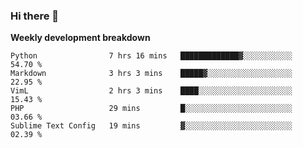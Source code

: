 ### Hi there 👋


**Weekly development breakdown**

<!--START_SECTION:waka-->
```text
Python                7 hrs 16 mins   █████████████▓░░░░░░░░░░░   54.70 % 
Markdown              3 hrs 3 mins    █████▓░░░░░░░░░░░░░░░░░░░   22.95 % 
VimL                  2 hrs 3 mins    ████░░░░░░░░░░░░░░░░░░░░░   15.43 % 
PHP                   29 mins         █░░░░░░░░░░░░░░░░░░░░░░░░   03.66 % 
Sublime Text Config   19 mins         ▓░░░░░░░░░░░░░░░░░░░░░░░░   02.39 % 
```
<!--END_SECTION:waka-->
